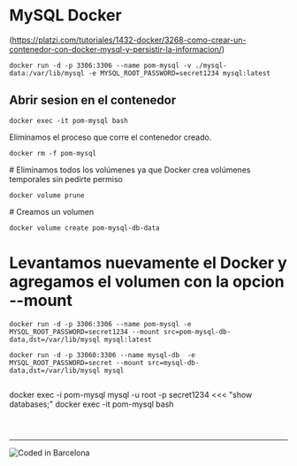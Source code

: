 # MySQL Docker

(https://platzi.com/tutoriales/1432-docker/3268-como-crear-un-contenedor-con-docker-mysql-y-persistir-la-informacion/)

```code
docker run -d -p 3306:3306 --name pom-mysql -v ./mysql-data:/var/lib/mysql -e MYSQL_ROOT_PASSWORD=secret1234 mysql:latest
`````

## Abrir sesion en el contenedor

```code
docker exec -it pom-mysql bash
````

Eliminamos el proceso que corre el contenedor creado.

```code
docker rm -f pom-mysql
````

# Eliminamos todos los volúmenes ya que Docker crea volúmenes temporales sin pedirte permiso

```code
docker volume prune
````

# Creamos un volumen

```code
docker volume create pom-mysql-db-data
````

# Levantamos nuevamente el Docker y agregamos el volumen con la opcion --mount

```code
docker run -d -p 3306:3306 --name pom-mysql -e MYSQL_ROOT_PASSWORD=secret1234 --mount src=pom-mysql-db-data,dst=/var/lib/mysql mysql:latest

docker run -d -p 33060:3306 --name mysql-db  -e MYSQL_ROOT_PASSWORD=secret --mount src=mysql-db-data,dst=/var/lib/mysql mysql


````
docker exec -i pom-mysql mysql -u root -p secret1234  <<< "show databases;"
docker exec -it pom-mysql bash

```code

````

```code

````

```code

````





---
<!-- Pit i Collons -->
<img src="https://raw.githubusercontent.com/leguim-repo/leguim-repo/master/img/codedinbcn.png" witdh="109px" alt="Coded in Barcelona"/>
